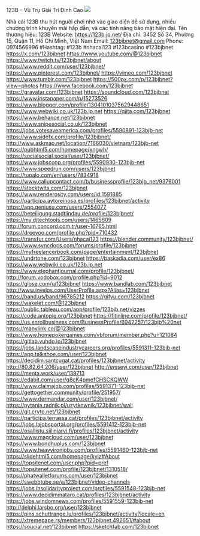 123B – Vũ Trụ Giải Trí Đỉnh Cao
![](https://g0v.hackmd.io/_uploads/ryxkONlNwyg.jpg)

Nhà cái 123B thu hút người chơi nhờ vào giao diện dễ sử dụng, nhiều chương trình khuyến mãi hấp dẫn, và các tính năng bảo mật hiện đại.
Tên thương hiệu: 123B
Website: https://123b.jp.net/
Địa chỉ: 3452 Số 34, Phường 15, Quận 11, Hồ Chí Minh, Việt Nam
Email: 123bjbnet@gmail.com
Phone: 0974566996
#Hashtag: #123b #nhacai123 #123bcasino #123bjbnet
https://x.com/123bjbnet
https://www.youtube.com/@123bjbnet
https://www.twitch.tv/123bjbnet/about
https://www.reddit.com/user/123bjbnet/
https://www.pinterest.com/123bjbnet/
https://vimeo.com/123bjbnet
https://www.tumblr.com/123bjbnet
https://500px.com/p/123bjbnet?view=photos
https://www.facebook.com/123bjbnet
https://gravatar.com/123bjbnet
https://soundcloud.com/123bjbnet
https://www.instapaper.com/p/15273526
https://www.blogger.com/profile/13041010375629448651
https://www.webwiki.co.uk/123b.jp.net
https://qiita.com/123bjbnet
https://www.behance.net/123bjbnet
https://www.snipesocial.co.uk/123bjbnet
https://jobs.votesaveamerica.com/profiles/5590891-123bjb-net
https://www.sidefx.com/profile/123bjbnet/
http://www.askmap.net/location/7166030/vietnam/123bjb-net
https://pubhtml5.com/homepage/xngwh/
https://socialsocial.social/user/123bjbnet/
https://www.jobscoop.org/profiles/5590930-123bjb-net
https://www.speedrun.com/users/123bjbnet
https://tupalo.com/en/users/7834918
https://www.callupcontact.com/b/businessprofile/123bjb_net/9376001
https://stocktwits.com/123bjbnet
https://www.renderosity.com/users/id:1591885
https://participa.aytoreinosa.es/profiles/123bjbnet/activity
https://app.geniusu.com/users/2554077
https://beteiligung.stadtlindau.de/profile/123bjbnet/
https://my.djtechtools.com/users/1465609
http://forum.concord.com.tr/user-16765.html
https://dreevoo.com/profile.php?pid=710432
https://transfur.com/Users/nhacai123
https://blender.community/123bjbnet/
https://www.syncdocs.com/forums/profile/123bjbnet
https://myfreelancerbook.com/page/entertainment/123bjbnet
https://undrtone.com/123bjbnet
https://baskadia.com/user/ex86
https://www.webwiki.co.uk/123b.jp.net
https://www.elephantjournal.com/profile/123bjbnet/
http://forum.vodobox.com/profile.php?id=9012
https://glose.com/u/123bjbnet
https://www.bandlab.com/123bjbnet
http://www.invelos.com/UserProfile.aspx?Alias=123bjbnet
https://band.us/band/96785212
https://gifyu.com/123bjbnet
https://wakelet.com/@123bjbnet
https://public.tableau.com/app/profile/123bjb.net/vizzes
https://code.antopie.org/123bjbnet
https://fitinline.com/profile/123bjbnet/
https://us.enrollbusiness.com/BusinessProfile/6942257/123bjb%20net
https://manylink.co/@123bjbnet
https://www.homepokergames.com/vbforum/member.php?u=121084
https://gitlab.vuhdo.io/123bjbnet
https://jobs.landscapeindustrycareers.org/profiles/5591311-123bjb-net
https://app.talkshoe.com/user/123bjbnet
https://decidim.santcugat.cat/profiles/123bjbnet/activity
http://80.82.64.206/user/123bjbnet
http://emseyi.com/user/123bjbnet
https://menta.work/user/139713
https://edabit.com/user/g8cK4pmefCHSCKQWW
https://www.claimajob.com/profiles/5591371-123bjb-net
https://gettogether.community/profile/251957/
https://www.dermandar.com/user/123bjbnet/
https://pytania.radnik.pl/uzytkownik/123bjbnet/wall
https://git.cryto.net/123bjbnet
https://participa.terrassa.cat/profiles/123bjbnet/activity
https://jobs.lajobsportal.org/profiles/5591412-123bjb-net
https://osallistu.siilinjarvi.fi/profiles/123bjbnet/activity
https://www.magcloud.com/user/123bjbnet
https://www.bondhuplus.com/123bjbnet
https://www.heavyironjobs.com/profiles/5591460-123bjb-net
https://slidehtml5.com/homepage/kyiz#About
https://topsitenet.com/user.php?pid=pref
https://topsitenet.com/profile/123bjbnet/1310518/
https://phatwalletforums.com/user/123bjbnet
https://swebbtube.se/a/123bjbnet/video-channels
https://jobs.insolidarityproject.com/profiles/5591548-123bjb-net
https://www.decidimmataro.cat/profiles/123bjbnet/activity
https://jobs.windomnews.com/profiles/5591559-123bjb-net
http://delphi.larsbo.org/user/123bjbnet
https://pins.schuttrange.lu/profiles/123bjbnet/activity?locale=en
https://xtremepape.rs/members/123bjbnet.492651/#about
https://soucial.net/123bjbnet
https://sketchfab.com/123bjbnet